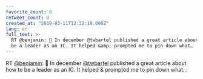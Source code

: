 ```yaml
---
favorite_count: 0
retweet_count: 0
created_at: "2019-03-11T12:32:19.000Z"
lang: en
full_text: >-
  RT @benjamin: 📢 In december @twbartel published a great article about how to
  be a leader as an IC. It helped &amp; prompted me to pin down what…
---
```


RT [@benjamin](https://twitter.com/benjamin): 📢 In december
[@twbartel](https://twitter.com/twbartel) published a great article about how to
be a leader as an IC. It helped &amp; prompted me to pin down what…
